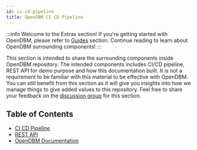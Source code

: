 ```yaml
---
id: ci-cd-pipeline
title: OpenDBM CI CD Pipeline
---
```


:::info
Welcome to the Extras section! If you're getting started with OpenDBM, please refer to <a href="/docs/getting-started">Guides</a> section. Continue reading to learn about OpenDBM surrounding components!
:::

This section is intended to share the surrounding components inside OpenDBM repository. The intended components includes CI/CD pipeline, REST API for demo purpose and how this documentation built. It is not a requirement to be familiar with this material to be effective with OpenDBM. You can still benefit from this section as it will give you insights into how we manage things to give added values to this repository. Feel free to share your feedback on the [discussion group](https://github.com/AiCure/open_dbm/discussions/categories/general) for this section.

## Table of Contents


- [CI CD Pipeline](ci-cd-pipeline)
- [REST API](odbm-rest-api)
- [OpenDBM Documentation](odbm-doc)
